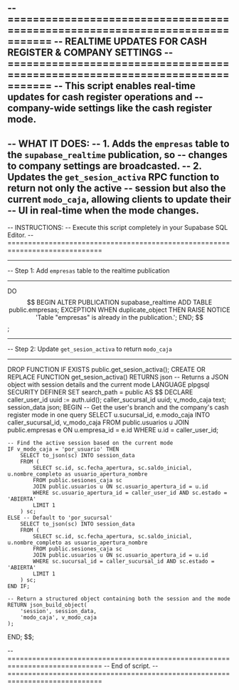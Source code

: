 -- =============================================================================
-- REALTIME UPDATES FOR CASH REGISTER & COMPANY SETTINGS
-- =============================================================================
-- This script enables real-time updates for cash register operations and
-- company-wide settings like the cash register mode.
--
-- WHAT IT DOES:
-- 1. Adds the `empresas` table to the `supabase_realtime` publication, so
--    changes to company settings are broadcasted.
-- 2. Updates the `get_sesion_activa` RPC function to return not only the active
--    session but also the current `modo_caja`, allowing clients to update their
--    UI in real-time when the mode changes.
--
-- INSTRUCTIONS:
-- Execute this script completely in your Supabase SQL Editor.
-- =============================================================================

-- -----------------------------------------------------------------------------
-- Step 1: Add `empresas` table to the realtime publication
-- -----------------------------------------------------------------------------
DO $$
BEGIN
    ALTER PUBLICATION supabase_realtime ADD TABLE public.empresas;
EXCEPTION
    WHEN duplicate_object THEN
        RAISE NOTICE 'Table "empresas" is already in the publication.';
END;
$$;


-- -----------------------------------------------------------------------------
-- Step 2: Update `get_sesion_activa` to return `modo_caja`
-- -----------------------------------------------------------------------------
DROP FUNCTION IF EXISTS public.get_sesion_activa();
CREATE OR REPLACE FUNCTION get_sesion_activa()
RETURNS json -- Returns a JSON object with session details and the current mode
LANGUAGE plpgsql
SECURITY DEFINER
SET search_path = public
AS $$
DECLARE
    caller_user_id uuid := auth.uid();
    caller_sucursal_id uuid;
    v_modo_caja text;
    session_data json;
BEGIN
    -- Get the user's branch and the company's cash register mode in one query
    SELECT u.sucursal_id, e.modo_caja 
    INTO caller_sucursal_id, v_modo_caja
    FROM public.usuarios u
    JOIN public.empresas e ON u.empresa_id = e.id
    WHERE u.id = caller_user_id;

    -- Find the active session based on the current mode
    IF v_modo_caja = 'por_usuario' THEN
        SELECT to_json(sc) INTO session_data
        FROM (
            SELECT sc.id, sc.fecha_apertura, sc.saldo_inicial, u.nombre_completo as usuario_apertura_nombre
            FROM public.sesiones_caja sc
            JOIN public.usuarios u ON sc.usuario_apertura_id = u.id
            WHERE sc.usuario_apertura_id = caller_user_id AND sc.estado = 'ABIERTA'
            LIMIT 1
        ) sc;
    ELSE -- Default to 'por_sucursal'
        SELECT to_json(sc) INTO session_data
        FROM (
            SELECT sc.id, sc.fecha_apertura, sc.saldo_inicial, u.nombre_completo as usuario_apertura_nombre
            FROM public.sesiones_caja sc
            JOIN public.usuarios u ON sc.usuario_apertura_id = u.id
            WHERE sc.sucursal_id = caller_sucursal_id AND sc.estado = 'ABIERTA'
            LIMIT 1
        ) sc;
    END IF;

    -- Return a structured object containing both the session and the mode
    RETURN json_build_object(
        'session', session_data,
        'modo_caja', v_modo_caja
    );
END;
$$;


-- =============================================================================
-- End of script.
-- =============================================================================
